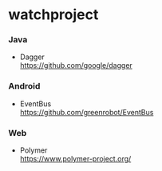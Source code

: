watchproject
============

### Java

* Dagger  
  https://github.com/google/dagger

### Android

* EventBus  
  https://github.com/greenrobot/EventBus


### Web

* Polymer  
  https://www.polymer-project.org/

